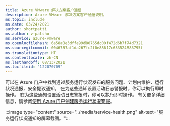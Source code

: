 ```yaml
---
title: Azure VMware 解决方案客户通信
description: Azure VMware 解决方案客户通信说明。
ms.topic: include
ms.date: 03/24/2021
author: shortpatti
ms.author: v-patsho
ms.service: azure-vmware
ms.openlocfilehash: 6a58a0e3dffe99d80765dc00f472d6b7f74d7321
ms.sourcegitcommit: 0046757af1da267fc2f0e88617c633524883795f
ms.translationtype: HT
ms.contentlocale: zh-CN
ms.lasthandoff: 08/13/2021
ms.locfileid: "122070709"
---
```

<!-- Used in introduction.md and faq.yml -->

可以在 Azure 门户中找到通过服务运行状况发布的服务问题、计划内维护、运行状况通报、安全提议通知。 在为这些通知设置活动日志警报时，你可以执行即时操作。 在为这些通知设置活动日志警报时，你可以执行即时操作。 有关更多详细信息，请参阅[使用 Azure 门户创建服务运行状况警报](../../service-health/alerts-activity-log-service-notifications-portal.md#create-service-health-alert-using-azure-portal)。

:::image type="content" source="../media/service-health.png" alt-text="服务运行状况通知的屏幕截图。":::
